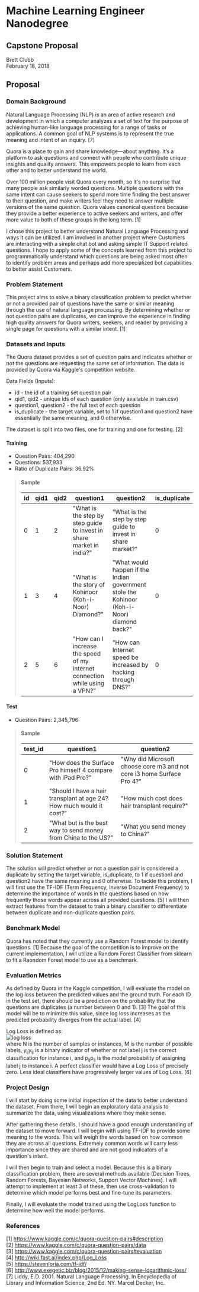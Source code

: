 # Machine Learning Engineer Nanodegree

## Capstone Proposal

Brett Clubb  
February 18, 2018

## Proposal

### Domain Background

Natural Language Processing (NLP) is an area of active research and development in which a computer analyzes a set of text for the purpose of achieving human-like language processing for a range of tasks or applications.  A common goal of NLP systems is to represent the true meaning and intent of an inquiry. [7]

Quora is a place to gain and share knowledge—about anything. It’s a platform to ask questions and connect with people who contribute unique insights and quality answers. This empowers people to learn from each other and to better understand the world.

Over 100 million people visit Quora every month, so it's no surprise that many people ask similarly worded questions. Multiple questions with the same intent can cause seekers to spend more time finding the best answer to their question, and make writers feel they need to answer multiple versions of the same question. Quora values canonical questions because they provide a better experience to active seekers and writers, and offer more value to both of these groups in the long term. [1]

I chose this project to better understand Natural Language Processing and ways it can be utilized.  I am involved in another project where Customers are interacting with a simple chat bot and asking simple IT Support related questions.  I hope to apply some of the concepts learned from this project to programmatically understand which questions are being asked most often to identify problem areas and perhaps add more specialized bot capabilities to better assist Customers.

### Problem Statement

This project aims to solve a binary classification problem to predict whether or not a provided pair of questions have the same or similar meaning through the use of natural language processing. By determining whether or not question pairs are duplicates, we can improve the experience in finding high quality answers for Quora writers, seekers, and reader by providing a single page for questions with a similar intent. [1]

### Datasets and Inputs

The Quora dataset provides a set of question pairs and indicates whether or not the questions are requesting the same set of information. The data is provided by Quora via Kaggle's competition website.  

Data Fields (Inputs):  
* id - the id of a training set question pair
* qid1, qid2 - unique ids of each question (only available in train.csv)
* question1, question2 - the full text of each question
* is_duplicate - the target variable, set to 1 if question1 and question2 have essentially the same meaning, and 0 otherwise.

The dataset is split into two files, one for training and one for testing. [2]

#### Training

* Question Pairs: 404,290
* Questions: 537,933
* Ratio of Duplicate Pairs: 36.92%
> #### Sample
> | id | qid1 | qid2 | question1 | question2 | is_duplicate |
> | ----|----|----|-----|-----| ----- |
> | 0 | 1 | 2 | "What is the step by step guide to invest in share market in india?" | "What is the step by step guide to invest in share market?"| 0 |
> | 1 | 3 | 4 | "What is the story of Kohinoor (Koh-i-Noor) Diamond?" |"What would happen if the Indian government stole the Kohinoor (Koh-i-Noor) diamond back?"| 0 |
> | 2 | 5 | 6 | "How can I increase the speed of my internet connection while using a VPN?" | "How can Internet speed be increased by hacking through DNS?"| 0 |

#### Test

* Question Pairs: 2,345,796
> #### Sample
> | test_id | question1 | question2
> | ----|----|----|
> | 0 | "How does the Surface Pro himself 4 compare with iPad Pro?" | "Why did Microsoft choose core m3 and not core i3 home Surface Pro 4?"
> | 1 |"Should I have a hair transplant at age 24? How much would it cost?"|"How much cost does hair transplant require?"
> | 2 | "What but is the best way to send money from China to the US?" | "What you send money to China?"

### Solution Statement

The solution will predict whether or not a question pair is considered a duplicate by setting the target variable, is_duplicate, to 1 if question1 and question2 have the same meaning and 0 otherwise. To tackle this problem, I will first use the TF-IDF (Term Frequency, Inverse Document Frequency) to determine the importance of words in the questions based on how frequently those words appear across all provided questions. [5] I will then extract features from the dataset to train a binary classifier to differentiate between duplicate and non-duplicate question pairs.

### Benchmark Model

Quora has noted that they currently use a Random Forest model to identify questions. [1]  Because the goal of the competition is to improve on the current implementation, I will utilize a Random Forest Classifier from sklearn to fit a Raondom Forest model to use as a benchmark.

### Evaluation Metrics

As defined by Quora in the Kaggle competition, I will evaluate the model on the log loss between the predicted values and the ground truth. For each ID in the test set, there should be a prediction on the probability that the questions are duplicates (a number between 0 and 1). [3] The goal of this model will be to minimize this value, since log loss increases as the predicted probability diverges from the actual label. [4]

Log Loss is defined as:  
![log loss](logloss.png)  
where N is the number of samples or instances, M is the number of possible labels, y<sub>ij</sub>y<sub>ij</sub> is a binary indicator of whether or not label j is the correct classification for instance i, and p<sub>ij</sub>p<sub>ij</sub> is the model probability of assigning label j to instance i. A perfect classifier would have a Log Loss of precisely zero. Less ideal classifiers have progressively larger values of Log Loss. [6]

### Project Design

I will start by doing some initial inspection of the data to better understand the dataset.  From there, I will begin an exploratory data analysis to summarize the data, using visualizations where they make sense.

After gathering these details, I should have a good enough understanding of the dataset to move forward. I will begin with using TF-IDF to provide some meaning to the words.  This will weigh the words based on how common they are across all questions. Extremely common words will carry less importance since they are shared and are not good indicators of a question's intent.

I will then begin to train and select a model.  Because this is a binary classification problem, there are several methods available (Decision Trees, Random Forests, Bayesian Networks, Support Vector Machines).  I will attempt to implement at least 3 of these, then use cross-validation to determine which model performs best and fine-tune its parameters.

Finally, I will evaluate the model trained using the LogLoss function to determine how well the model performs.

### References

[1] <https://www.kaggle.com/c/quora-question-pairs#description>  
[2] <https://www.kaggle.com/c/quora-question-pairs/data>  
[3] <https://www.kaggle.com/c/quora-question-pairs#evaluation>  
[4] <http://wiki.fast.ai/index.php/Log_Loss>  
[5] <https://stevenloria.com/tf-idf/>  
[6] <http://www.exegetic.biz/blog/2015/12/making-sense-logarithmic-loss/>  
[7] Liddy, E.D. 2001. Natural Language Processing. In Encyclopedia of Library and Information Science, 2nd Ed. NY. Marcel Decker, Inc.
